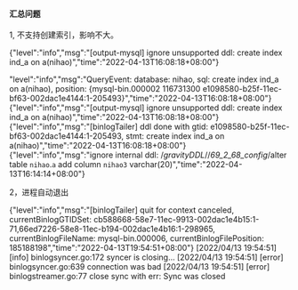 

#### 汇总问题

1, 不支持创建索引，影响不大。

{"level":"info","msg":"[output-mysql] ignore unsupported ddl: create index ind_a on a(nihao)","time":"2022-04-13T16:08:18+08:00"}


"level":"info","msg":"QueryEvent: database: nihao, sql: create index ind_a on a(nihao), position: {mysql-bin.000002 116731300 e1098580-b25f-11ec-bf63-002dac1e4144:1-205493}","time":"2022-04-13T16:08:18+08:00"}
{"level":"info","msg":"[output-mysql] ignore unsupported ddl: create index ind_a on a(nihao)","time":"2022-04-13T16:08:18+08:00"}
{"level":"info","msg":"[binlogTailer] ddl done with gtid: e1098580-b25f-11ec-bf63-002dac1e4144:1-205493, stmt: create index ind_a on a(nihao)","time":"2022-04-13T16:08:18+08:00"}
{"level":"info","msg":"ignore internal ddl: /*gravityDDL*//*69_2_68_config*/alter table `nihao`.`a` add column `nihao3` varchar(20)","time":"2022-04-13T16:14:14+08:00"}


2，进程自动退出


{"level":"info","msg":"[binlogTailer] quit for context canceled, currentBinlogGTIDSet: cb588668-58e7-11ec-9913-002dac1e4b15:1-71,66ed7226-58e8-11ec-b194-002dac1e4b16:1-298965, currentBinlogFileName: mysql-bin.000006, currentBinlogFilePosition: 185188198","time":"2022-04-13T19:54:51+08:00"}
[2022/04/13 19:54:51] [info] binlogsyncer.go:172 syncer is closing...
[2022/04/13 19:54:51] [error] binlogsyncer.go:639 connection was bad
[2022/04/13 19:54:51] [error] binlogstreamer.go:77 close sync with err: Sync was closed
